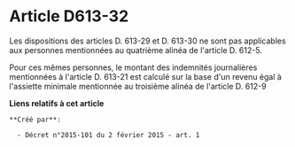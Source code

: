 # Article D613-32

Les dispositions des articles D. 613-29 et D. 613-30 ne sont pas applicables aux personnes mentionnées au quatrième alinéa de
l'article D. 612-5. 

Pour ces mêmes personnes, le montant des indemnités journalières mentionnées à l'article D. 613-21 est calculé sur la base
d'un revenu égal à l'assiette minimale mentionnée au troisième alinéa de l'article D. 612-9

**Liens relatifs à cet article**

	**Créé par**:

	  - Décret n°2015-101 du 2 février 2015 - art. 1
